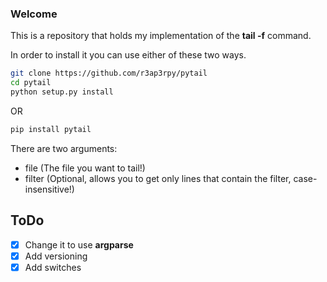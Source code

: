 ### Welcome

This is a repository that holds my implementation of the **tail -f** command.

In order to install it you can use either of these two ways.

``` bash
git clone https://github.com/r3ap3rpy/pytail
cd pytail
python setup.py install
```

OR

``` python
pip install pytail
```

There are two arguments:
- file (The file you want to tail!)
- filter (Optional, allows you to get only lines that contain the filter, case-insensitive!)

## ToDo
- [x] Change it to use **argparse**
- [x] Add versioning
- [x] Add switches
